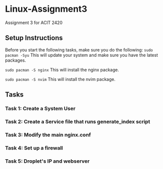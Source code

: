 # Linux-Assignment3
Assignment 3 for ACIT 2420 

## Setup Instructions
Before you start the following tasks, make sure you do the following:
```sudo pacman -Syu```
This will update your system and make sure you have the latest packages.

```sudo pacman -S nginx```
This will install the nginx package.

```sudo pacman -S nvim```
This will install the nvim package.

## Tasks
### Task 1: Create a System User

### Task 2: Create a Service file that runs generate_index script

### Task 3: Modify the main nginx.conf 

### Task 4: Set up a firewall

### Task 5: Droplet's IP and webserver 
